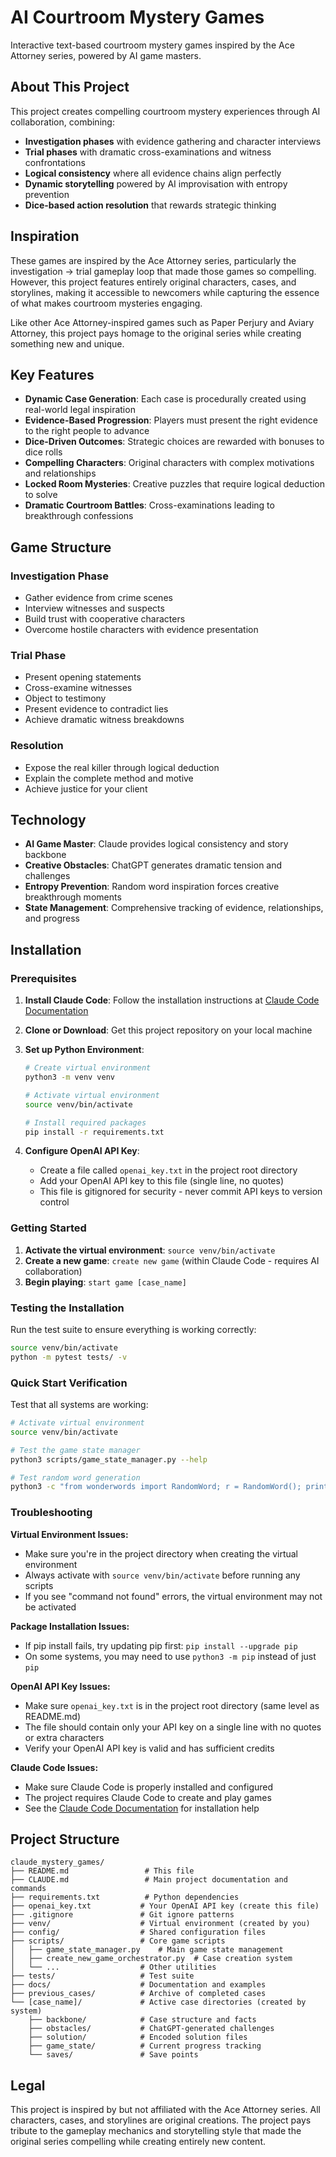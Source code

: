 # AI Courtroom Mystery Games

Interactive text-based courtroom mystery games inspired by the Ace Attorney series, powered by AI game masters.

## About This Project

This project creates compelling courtroom mystery experiences through AI collaboration, combining:
- **Investigation phases** with evidence gathering and character interviews
- **Trial phases** with dramatic cross-examinations and witness confrontations
- **Logical consistency** where all evidence chains align perfectly
- **Dynamic storytelling** powered by AI improvisation with entropy prevention
- **Dice-based action resolution** that rewards strategic thinking

## Inspiration

These games are inspired by the Ace Attorney series, particularly the investigation → trial gameplay loop that made those games so compelling. However, this project features entirely original characters, cases, and storylines, making it accessible to newcomers while capturing the essence of what makes courtroom mysteries engaging.

Like other Ace Attorney-inspired games such as Paper Perjury and Aviary Attorney, this project pays homage to the original series while creating something new and unique.

## Key Features

- **Dynamic Case Generation**: Each case is procedurally created using real-world legal inspiration
- **Evidence-Based Progression**: Players must present the right evidence to the right people to advance
- **Dice-Driven Outcomes**: Strategic choices are rewarded with bonuses to dice rolls
- **Compelling Characters**: Original characters with complex motivations and relationships
- **Locked Room Mysteries**: Creative puzzles that require logical deduction to solve
- **Dramatic Courtroom Battles**: Cross-examinations leading to breakthrough confessions

## Game Structure

### Investigation Phase
- Gather evidence from crime scenes
- Interview witnesses and suspects
- Build trust with cooperative characters
- Overcome hostile characters with evidence presentation

### Trial Phase
- Present opening statements
- Cross-examine witnesses
- Object to testimony
- Present evidence to contradict lies
- Achieve dramatic witness breakdowns

### Resolution
- Expose the real killer through logical deduction
- Explain the complete method and motive
- Achieve justice for your client

## Technology

- **AI Game Master**: Claude provides logical consistency and story backbone
- **Creative Obstacles**: ChatGPT generates dramatic tension and challenges
- **Entropy Prevention**: Random word inspiration forces creative breakthrough moments
- **State Management**: Comprehensive tracking of evidence, relationships, and progress

## Installation

### Prerequisites

1. **Install Claude Code**: Follow the installation instructions at [Claude Code Documentation](https://docs.anthropic.com/en/docs/claude-code)

2. **Clone or Download**: Get this project repository on your local machine

3. **Set up Python Environment**:
   ```bash
   # Create virtual environment
   python3 -m venv venv
   
   # Activate virtual environment
   source venv/bin/activate
   
   # Install required packages
   pip install -r requirements.txt
   ```

4. **Configure OpenAI API Key**:
   - Create a file called `openai_key.txt` in the project root directory
   - Add your OpenAI API key to this file (single line, no quotes)
   - This file is gitignored for security - never commit API keys to version control

### Getting Started

1. **Activate the virtual environment**: `source venv/bin/activate`
2. **Create a new game**: `create new game` (within Claude Code - requires AI collaboration)
3. **Begin playing**: `start game [case_name]`

### Testing the Installation

Run the test suite to ensure everything is working correctly:
```bash
source venv/bin/activate
python -m pytest tests/ -v
```

### Quick Start Verification

Test that all systems are working:
```bash
# Activate virtual environment
source venv/bin/activate

# Test the game state manager
python3 scripts/game_state_manager.py --help

# Test random word generation
python3 -c "from wonderwords import RandomWord; r = RandomWord(); print('Random word test:', r.word())"
```

### Troubleshooting

**Virtual Environment Issues:**
- Make sure you're in the project directory when creating the virtual environment
- Always activate with `source venv/bin/activate` before running any scripts
- If you see "command not found" errors, the virtual environment may not be activated

**Package Installation Issues:**
- If pip install fails, try updating pip first: `pip install --upgrade pip`
- On some systems, you may need to use `python3 -m pip` instead of just `pip`

**OpenAI API Key Issues:**
- Make sure `openai_key.txt` is in the project root directory (same level as README.md)
- The file should contain only your API key on a single line with no quotes or extra characters
- Verify your OpenAI API key is valid and has sufficient credits

**Claude Code Issues:**
- Make sure Claude Code is properly installed and configured
- The project requires Claude Code to create and play games
- See the [Claude Code Documentation](https://docs.anthropic.com/en/docs/claude-code) for installation help

## Project Structure

```
claude_mystery_games/
├── README.md                 # This file
├── CLAUDE.md                 # Main project documentation and commands
├── requirements.txt          # Python dependencies
├── openai_key.txt           # Your OpenAI API key (create this file)
├── .gitignore               # Git ignore patterns
├── venv/                    # Virtual environment (created by you)
├── config/                  # Shared configuration files
├── scripts/                 # Core game scripts
│   ├── game_state_manager.py    # Main game state management
│   ├── create_new_game_orchestrator.py  # Case creation system
│   └── ...                  # Other utilities
├── tests/                   # Test suite
├── docs/                    # Documentation and examples
├── previous_cases/          # Archive of completed cases
└── [case_name]/             # Active case directories (created by system)
    ├── backbone/            # Case structure and facts
    ├── obstacles/           # ChatGPT-generated challenges
    ├── solution/            # Encoded solution files
    ├── game_state/          # Current progress tracking
    └── saves/               # Save points
```

## Legal

This project is inspired by but not affiliated with the Ace Attorney series. All characters, cases, and storylines are original creations. The project pays tribute to the gameplay mechanics and storytelling style that made the original series compelling while creating entirely new content.